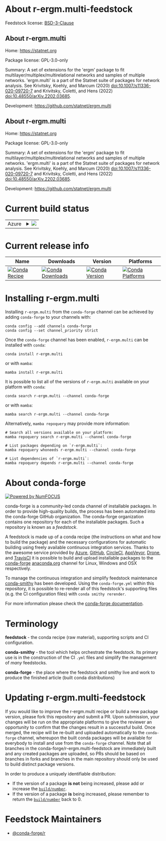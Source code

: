 About r-ergm.multi-feedstock
============================

Feedstock license: [BSD-3-Clause](https://github.com/conda-forge/r-ergm.multi-feedstock/blob/main/LICENSE.txt)


About r-ergm.multi
------------------

Home: https://statnet.org

Package license: GPL-3.0-only

Summary: A set of extensions for the 'ergm' package to fit multilayer/multiplex/multirelational networks and samples of multiple networks. 'ergm.multi' is a part of the Statnet suite of packages for network analysis. See Krivitsky, Koehly, and Marcum (2020) <doi:10.1007/s11336-020-09720-7> and Krivitsky, Coletti, and Hens (2022) <doi:10.48550/arXiv.2202.03685>.

Development: https://github.com/statnet/ergm.multi

About r-ergm.multi
------------------

Home: https://statnet.org

Package license: GPL-3.0-only

Summary: A set of extensions for the 'ergm' package to fit multilayer/multiplex/multirelational networks and samples of multiple networks. 'ergm.multi' is a part of the Statnet suite of packages for network analysis. See Krivitsky, Koehly, and Marcum (2020) <doi:10.1007/s11336-020-09720-7> and Krivitsky, Coletti, and Hens (2022) <doi:10.48550/arXiv.2202.03685>.

Development: https://github.com/statnet/ergm.multi

Current build status
====================


<table>
    
  <tr>
    <td>Azure</td>
    <td>
      <details>
        <summary>
          <a href="https://dev.azure.com/conda-forge/feedstock-builds/_build/latest?definitionId=19524&branchName=main">
            <img src="https://dev.azure.com/conda-forge/feedstock-builds/_apis/build/status/r-ergm.multi-feedstock?branchName=main">
          </a>
        </summary>
        <table>
          <thead><tr><th>Variant</th><th>Status</th></tr></thead>
          <tbody><tr>
              <td>linux_64_r_base4.3</td>
              <td>
                <a href="https://dev.azure.com/conda-forge/feedstock-builds/_build/latest?definitionId=19524&branchName=main">
                  <img src="https://dev.azure.com/conda-forge/feedstock-builds/_apis/build/status/r-ergm.multi-feedstock?branchName=main&jobName=linux&configuration=linux%20linux_64_r_base4.3" alt="variant">
                </a>
              </td>
            </tr><tr>
              <td>linux_64_r_base4.4</td>
              <td>
                <a href="https://dev.azure.com/conda-forge/feedstock-builds/_build/latest?definitionId=19524&branchName=main">
                  <img src="https://dev.azure.com/conda-forge/feedstock-builds/_apis/build/status/r-ergm.multi-feedstock?branchName=main&jobName=linux&configuration=linux%20linux_64_r_base4.4" alt="variant">
                </a>
              </td>
            </tr><tr>
              <td>osx_64_r_base4.3</td>
              <td>
                <a href="https://dev.azure.com/conda-forge/feedstock-builds/_build/latest?definitionId=19524&branchName=main">
                  <img src="https://dev.azure.com/conda-forge/feedstock-builds/_apis/build/status/r-ergm.multi-feedstock?branchName=main&jobName=osx&configuration=osx%20osx_64_r_base4.3" alt="variant">
                </a>
              </td>
            </tr><tr>
              <td>osx_64_r_base4.4</td>
              <td>
                <a href="https://dev.azure.com/conda-forge/feedstock-builds/_build/latest?definitionId=19524&branchName=main">
                  <img src="https://dev.azure.com/conda-forge/feedstock-builds/_apis/build/status/r-ergm.multi-feedstock?branchName=main&jobName=osx&configuration=osx%20osx_64_r_base4.4" alt="variant">
                </a>
              </td>
            </tr><tr>
              <td>win_64_r_base4.3</td>
              <td>
                <a href="https://dev.azure.com/conda-forge/feedstock-builds/_build/latest?definitionId=19524&branchName=main">
                  <img src="https://dev.azure.com/conda-forge/feedstock-builds/_apis/build/status/r-ergm.multi-feedstock?branchName=main&jobName=win&configuration=win%20win_64_r_base4.3" alt="variant">
                </a>
              </td>
            </tr><tr>
              <td>win_64_r_base4.4</td>
              <td>
                <a href="https://dev.azure.com/conda-forge/feedstock-builds/_build/latest?definitionId=19524&branchName=main">
                  <img src="https://dev.azure.com/conda-forge/feedstock-builds/_apis/build/status/r-ergm.multi-feedstock?branchName=main&jobName=win&configuration=win%20win_64_r_base4.4" alt="variant">
                </a>
              </td>
            </tr>
          </tbody>
        </table>
      </details>
    </td>
  </tr>
</table>

Current release info
====================

| Name | Downloads | Version | Platforms |
| --- | --- | --- | --- |
| [![Conda Recipe](https://img.shields.io/badge/recipe-r--ergm.multi-green.svg)](https://anaconda.org/conda-forge/r-ergm.multi) | [![Conda Downloads](https://img.shields.io/conda/dn/conda-forge/r-ergm.multi.svg)](https://anaconda.org/conda-forge/r-ergm.multi) | [![Conda Version](https://img.shields.io/conda/vn/conda-forge/r-ergm.multi.svg)](https://anaconda.org/conda-forge/r-ergm.multi) | [![Conda Platforms](https://img.shields.io/conda/pn/conda-forge/r-ergm.multi.svg)](https://anaconda.org/conda-forge/r-ergm.multi) |

Installing r-ergm.multi
=======================

Installing `r-ergm.multi` from the `conda-forge` channel can be achieved by adding `conda-forge` to your channels with:

```
conda config --add channels conda-forge
conda config --set channel_priority strict
```

Once the `conda-forge` channel has been enabled, `r-ergm.multi` can be installed with `conda`:

```
conda install r-ergm.multi
```

or with `mamba`:

```
mamba install r-ergm.multi
```

It is possible to list all of the versions of `r-ergm.multi` available on your platform with `conda`:

```
conda search r-ergm.multi --channel conda-forge
```

or with `mamba`:

```
mamba search r-ergm.multi --channel conda-forge
```

Alternatively, `mamba repoquery` may provide more information:

```
# Search all versions available on your platform:
mamba repoquery search r-ergm.multi --channel conda-forge

# List packages depending on `r-ergm.multi`:
mamba repoquery whoneeds r-ergm.multi --channel conda-forge

# List dependencies of `r-ergm.multi`:
mamba repoquery depends r-ergm.multi --channel conda-forge
```


About conda-forge
=================

[![Powered by
NumFOCUS](https://img.shields.io/badge/powered%20by-NumFOCUS-orange.svg?style=flat&colorA=E1523D&colorB=007D8A)](https://numfocus.org)

conda-forge is a community-led conda channel of installable packages.
In order to provide high-quality builds, the process has been automated into the
conda-forge GitHub organization. The conda-forge organization contains one repository
for each of the installable packages. Such a repository is known as a *feedstock*.

A feedstock is made up of a conda recipe (the instructions on what and how to build
the package) and the necessary configurations for automatic building using freely
available continuous integration services. Thanks to the awesome service provided by
[Azure](https://azure.microsoft.com/en-us/services/devops/), [GitHub](https://github.com/),
[CircleCI](https://circleci.com/), [AppVeyor](https://www.appveyor.com/),
[Drone](https://cloud.drone.io/welcome), and [TravisCI](https://travis-ci.com/)
it is possible to build and upload installable packages to the
[conda-forge](https://anaconda.org/conda-forge) [anaconda.org](https://anaconda.org/)
channel for Linux, Windows and OSX respectively.

To manage the continuous integration and simplify feedstock maintenance
[conda-smithy](https://github.com/conda-forge/conda-smithy) has been developed.
Using the ``conda-forge.yml`` within this repository, it is possible to re-render all of
this feedstock's supporting files (e.g. the CI configuration files) with ``conda smithy rerender``.

For more information please check the [conda-forge documentation](https://conda-forge.org/docs/).

Terminology
===========

**feedstock** - the conda recipe (raw material), supporting scripts and CI configuration.

**conda-smithy** - the tool which helps orchestrate the feedstock.
                   Its primary use is in the construction of the CI ``.yml`` files
                   and simplify the management of *many* feedstocks.

**conda-forge** - the place where the feedstock and smithy live and work to
                  produce the finished article (built conda distributions)


Updating r-ergm.multi-feedstock
===============================

If you would like to improve the r-ergm.multi recipe or build a new
package version, please fork this repository and submit a PR. Upon submission,
your changes will be run on the appropriate platforms to give the reviewer an
opportunity to confirm that the changes result in a successful build. Once
merged, the recipe will be re-built and uploaded automatically to the
`conda-forge` channel, whereupon the built conda packages will be available for
everybody to install and use from the `conda-forge` channel.
Note that all branches in the conda-forge/r-ergm.multi-feedstock are
immediately built and any created packages are uploaded, so PRs should be based
on branches in forks and branches in the main repository should only be used to
build distinct package versions.

In order to produce a uniquely identifiable distribution:
 * If the version of a package **is not** being increased, please add or increase
   the [``build/number``](https://docs.conda.io/projects/conda-build/en/latest/resources/define-metadata.html#build-number-and-string).
 * If the version of a package **is** being increased, please remember to return
   the [``build/number``](https://docs.conda.io/projects/conda-build/en/latest/resources/define-metadata.html#build-number-and-string)
   back to 0.

Feedstock Maintainers
=====================

* [@conda-forge/r](https://github.com/orgs/conda-forge/teams/r/)

